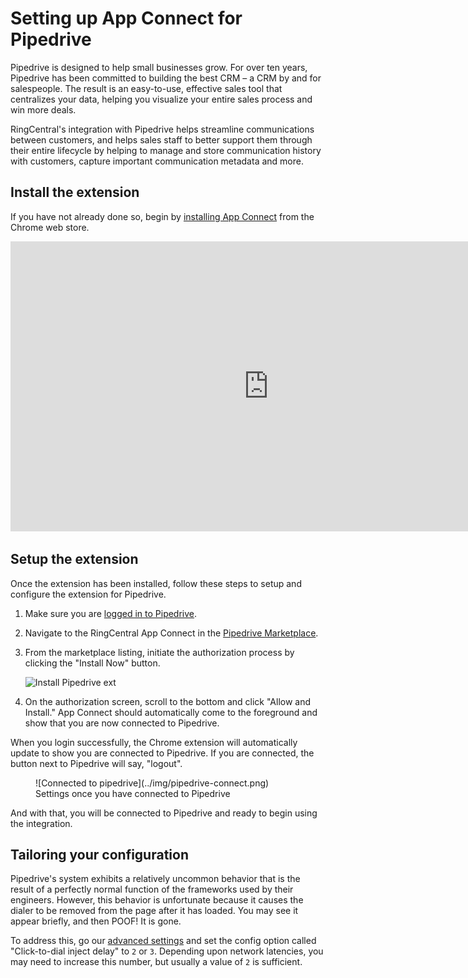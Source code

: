 # Setting up App Connect for Pipedrive

Pipedrive is designed to help small businesses grow. For over ten years, Pipedrive has been committed to building the best CRM – a CRM by and for salespeople. The result is an easy-to-use, effective sales tool that centralizes your data, helping you visualize your entire sales process and win more deals.

RingCentral's integration with Pipedrive helps streamline communications between customers, and helps sales staff to better support them through their entire lifecycle by helping to manage and store communication history with customers, capture important communication metadata and more.

## Install the extension

If you have not already done so, begin by [installing App Connect](../getting-started.md) from the Chrome web store. 

<iframe width="825" height="464" src="https://www.youtube.com/embed/Hu0qC13HDkQ?si=XZLWUCalDRhF8ASP" title="App Connect for Insightly - quick start" frameborder="0" allow="accelerometer; autoplay; clipboard-write; encrypted-media; gyroscope; picture-in-picture; web-share" allowfullscreen></iframe>

## Setup the extension

Once the extension has been installed, follow these steps to setup and configure the extension for Pipedrive. 

1. Make sure you are [logged in to Pipedrive](https://app.pipedrive.com/auth/login).

2. Navigate to the RingCentral App Connect in the [Pipedrive Marketplace](https://www.pipedrive.com/en/marketplace/app/ring-central-crm-extension/5d4736e322561f57).

3. From the marketplace listing, initiate the authorization process by clicking the "Install Now" button.

    ![Install Pipedrive ext](../img/pipedrive-marketplace.png)

3. On the authorization screen, scroll to the bottom and click "Allow and Install." App Connect should automatically come to the foreground and show that you are now connected to Pipedrive. 

When you login successfully, the Chrome extension will automatically update to show you are connected to Pipedrive. If you are connected, the button next to Pipedrive will say, "logout".

<figure markdown>
  ![Connected to pipedrive](../img/pipedrive-connect.png)
  <figcaption>Settings once you have connected to Pipedrive</figcaption>
</figure>

And with that, you will be connected to Pipedrive and ready to begin using the integration. 

## Tailoring your configuration

Pipedrive's system exhibits a relatively uncommon behavior that is the result of a perfectly normal function of the frameworks used by their engineers. However, this behavior is unfortunate because it causes the dialer to be removed from the page after it has loaded. You may see it appear briefly, and then POOF! It is gone. 

To address this, go our [advanced settings](../users/extension-options.md#click-to-dial-inject-delay) and set the config option called "Click-to-dial inject delay" to `2` or `3`. Depending upon network latencies, you may need to increase this number, but usually a value of `2` is sufficient. 


